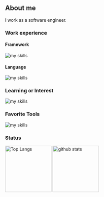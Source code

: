 ## About me
I work as a software engineer.

### Work experience

#### Framework
<img alt="my skills" src="https://skillicons.dev/icons?theme=light&perline=8&i=spring,flutter" />

#### Language
<img alt="my skills" src="https://skillicons.dev/icons?theme=light&perline=8&i=java,dart,solidity" />

### Learning or Interest
<img alt="my skills" src="https://skillicons.dev/icons?theme=light&perline=8&i=aws,firebase,figma" />

### Favorite Tools
<img alt="my skills" src="https://skillicons.dev/icons?theme=light&perline=8&i=idea,vscode" />

### Status

<p align="left"> 
  <img alt="Top Langs" height="150px" src="https://github-readme-stats.vercel.app/api/top-langs/?username=wataruxun&layout=compact&show_icons=true" />
  <img alt="github stats" height="150px" src="https://github-readme-stats.vercel.app/api?username=wataruxun" />
</p>

